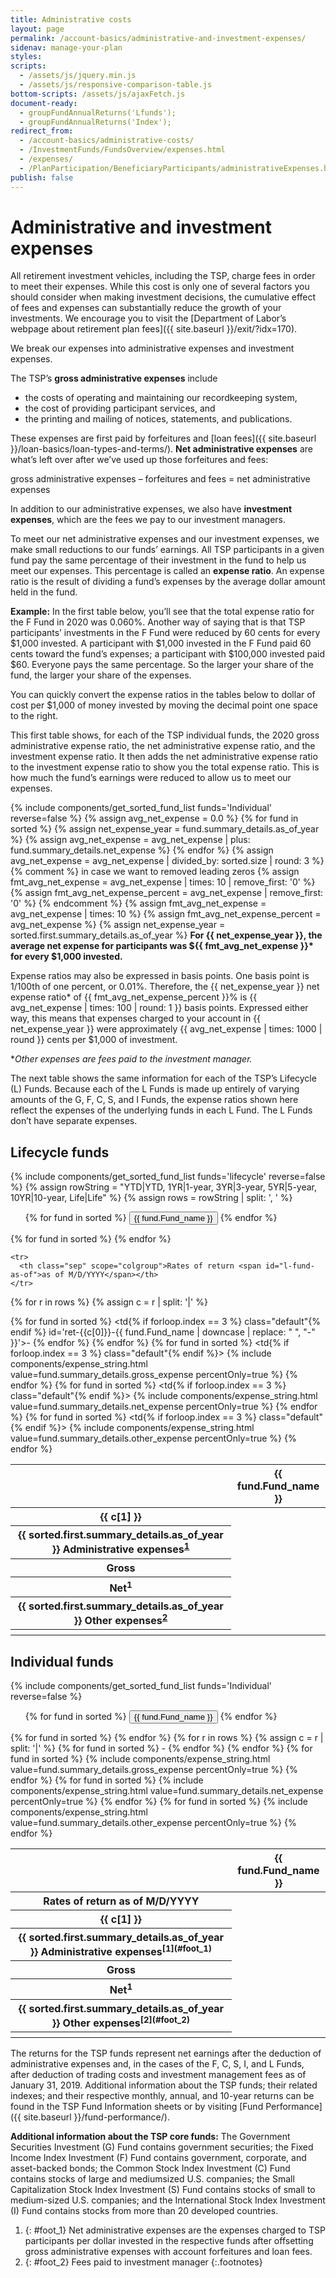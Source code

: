 ```yaml
---
title: Administrative costs
layout: page
permalink: /account-basics/administrative-and-investment-expenses/
sidenav: manage-your-plan
styles:
scripts:
  - /assets/js/jquery.min.js
  - /assets/js/responsive-comparison-table.js
bottom-scripts: /assets/js/ajaxFetch.js
document-ready:
  - groupFundAnnualReturns('Lfunds');
  - groupFundAnnualReturns('Index');
redirect_from:
  - /account-basics/administrative-costs/
  - /InvestmentFunds/FundsOverview/expenses.html
  - /expenses/
  - /PlanParticipation/BeneficiaryParticipants/administrativeExpenses.html
publish: false
---
```


# Administrative and investment expenses

All retirement investment vehicles, including the TSP, charge fees in order to meet their expenses. While this cost is only one of several factors you should consider when making investment decisions, the cumulative effect of fees and expenses can substantially reduce the growth of your investments. We encourage you to visit the [Department of Labor’s webpage about retirement plan fees]({{ site.baseurl }}/exit/?idx=170).

We break our expenses into administrative expenses and investment expenses.

The TSP’s **gross administrative expenses** include
- the costs of operating and maintaining our recordkeeping system,
- the cost of providing participant services, and
- the printing and mailing of notices, statements, and publications.

These expenses are first paid by <span data-term="forfeitures" class="js-glossary-toggle term term-end">forfeitures</span> and [loan fees]({{ site.baseurl }}/loan-basics/loan-types-and-terms/). **Net administrative expenses** are what’s left over after we’ve used up those forfeitures and fees:

gross administrative expenses – forfeitures and fees = net administrative expenses

In addition to our administrative expenses, we also have **investment expenses**, which are the fees we pay to our investment managers.

To meet our net administrative expenses and our investment expenses, we make small reductions to our funds’ earnings. All TSP participants in a given fund pay the same percentage of their investment in the fund to help us meet our expenses. This percentage is called an **expense ratio**. An expense ratio is the result of dividing a fund’s expenses by the average dollar amount held in the fund.

**Example:** In the first table below, you’ll see that the total expense ratio for the F Fund in 2020 was 0.060%.  Another way of saying that is that TSP participants’ investments in the F Fund were reduced by 60 cents for every $1,000 invested. A participant with $1,000 invested in the F Fund paid 60 cents toward the fund’s expenses; a participant with $100,000 invested paid $60. Everyone pays the same percentage. So the larger your share of the fund, the larger your share of the expenses.

You can quickly convert the expense ratios in the tables below to dollar of cost per $1,000 of money invested by moving the decimal point one space to the right.

This first table shows, for each of the TSP individual funds, the 2020 gross administrative expense ratio, the net administrative expense ratio, and the investment expense ratio. It then adds the net administrative expense ratio to the investment expense ratio to show you the total expense ratio. This is how much the fund’s earnings were reduced to allow us to meet our expenses.

{% include components/get_sorted_fund_list funds='Individual' reverse=false %}
{% assign avg_net_expense = 0.0 %}
{% for fund in sorted %}
{% assign net_expense_year = fund.summary_details.as_of_year %}
{% assign avg_net_expense = avg_net_expense | plus: fund.summary_details.net_expense %}
{% endfor %}
{% assign avg_net_expense = avg_net_expense | divided_by: sorted.size | round: 3 %}
{% comment %}
in case we want to removed leading zeros
{% assign fmt_avg_net_expense = avg_net_expense | times: 10 | remove_first: '0' %}
{% assign fmt_avg_net_expense_percent = avg_net_expense | remove_first: '0' %}
{% endcomment %}
{% assign fmt_avg_net_expense = avg_net_expense | times: 10 %}
{% assign fmt_avg_net_expense_percent = avg_net_expense %}
{% assign net_expense_year = sorted.first.summary_details.as_of_year %}
__For {{ net_expense_year }}, the average net expense for participants was ${{ fmt_avg_net_expense }}* for every $1,000 invested.__

Expense ratios may also be expressed in basis points. One basis point is 1/100th of one percent, or 0.01%. Therefore, the {{ net_expense_year }} net expense ratio* of {{ fmt_avg_net_expense_percent }}% is {{ avg_net_expense | times: 100 | round: 1 }} basis points. Expressed either way, this means that expenses charged to your account in {{ net_expense_year }} were approximately {{ avg_net_expense | times: 1000 | round }} cents per $1,000 of investment.

\*_Other expenses are fees paid to the investment manager._

<!-- DIRTY Responsive pricing table HTML -->


<section class="comparison" markdown="1">

The next table shows the same information for each of the TSP’s Lifecycle (L) Funds. Because each of the L Funds is made up entirely of varying amounts of the G, F, C, S, and I Funds, the expense ratios shown here reflect the expenses of the underlying funds in each L Fund. The L Funds don’t have separate expenses.

## Lifecycle funds
{% include components/get_sorted_fund_list funds='lifecycle' reverse=false %}
{% assign rowString = "YTD|YTD, 1YR|1-year, 3YR|3-year, 5YR|5-year, 10YR|10-year, Life|Life" %}
{% assign rows = rowString | split: ', ' %}

<ul class="funds-lifecycle">
{% for fund in sorted %}
  <li{% if forloop.index == 3 %} class="active"{% endif %}>
    <button type="button">{{ fund.Fund_name }}</button>
  </li>
{% endfor %}
</ul>

<table class="l">
<col class="column-width">
  <thead>
    <tr>
      <th class="hide"></th>
      {% for fund in sorted %}
        <th class="{% if forloop.index == 3 %} default{% endif %}">{{ fund.Fund_name }}</th>
      {% endfor %}
    </tr>
  </thead>
  <tbody>

    <tr>
      <th class="sep" scope="colgroup">Rates of return <span id="l-fund-as-of">as of M/D/YYYY</span></th>
    </tr>
{% for r in rows %}
{% assign c = r | split: '|' %}
    <tr>
      <th scope="row">{{ c[1] }}</th>
      {% for fund in sorted %}
        <td{% if forloop.index == 3 %} class="default"{% endif %} id='ret-{{c[0]}}-{{ fund.Fund_name | downcase | replace: " ", "-" }}'>-</td>
      {% endfor %}
    </tr>
{% endfor %}
    <tr>
      <th class="sep" scope="colgroup">{{ sorted.first.summary_details.as_of_year }} Administrative expenses<sup markdown="1">[1](#foot_1)</sup></th>
    </tr>
    <tr>
      <th scope="row">Gross</th>
      {% for fund in sorted %}
        <td{% if forloop.index == 3 %} class="default"{% endif %}>
         {% include components/expense_string.html value=fund.summary_details.gross_expense percentOnly=true %}
        </td>
      {% endfor %}
    </tr>
    <tr>
      <th scope="row">Net<sup>1</sup></th>
      {% for fund in sorted %}
        <td{% if forloop.index == 3 %} class="default"{% endif %}>
         {% include components/expense_string.html value=fund.summary_details.net_expense percentOnly=true %}
        </td>
      {% endfor %}
    </tr>
    <tr>
      <th class="sep" scope="colgroup">{{ sorted.first.summary_details.as_of_year }} Other expenses<sup markdown="1">[2](#foot_2)</sup></th>
    </tr>
    <tr>
      <th scope="row"></th>
      {% for fund in sorted %}
        <td{% if forloop.index == 3 %} class="default"{% endif %}>
         {% include components/expense_string.html value=fund.summary_details.other_expense percentOnly=true %}
        </td>
      {% endfor %}
    </tr>

  </tbody>
</table>

## Individual funds
{% include components/get_sorted_fund_list funds='Individual' reverse=false %}

<ul class="funds-individual">
{% for fund in sorted %}
  <li{% if forloop.index == 3 %} class="active"{% endif %}>
    <button type="button">{{ fund.Fund_name }}</button>
  </li>
{% endfor %}
</ul>

<table class="i">
<col class="column-width">
  <thead>
    <tr>
      <th class="hide"></th>
      {% for fund in sorted %}
        <th class="bg-blue{% if forloop.index == 3 %} default{% endif %}">{{ fund.Fund_name }}</th>
      {% endfor %}
    </tr>
  </thead>

  <tbody>
    <tr>
      <th class="sep-individual" scope="colgroup">Rates of return <span id="index-as-of">as of M/D/YYYY</span></th>
    </tr>
    {% for r in rows %}
    {% assign c = r | split: '|' %}
        <tr>
          <th scope="row">{{ c[1] }}</th>
          {% for fund in sorted %}
            <td{% if forloop.index == 3 %} class="default"{% endif %} id='ret-{{c[0]}}-{{ fund.Fund_name | downcase | replace: " ", "-" }}'>-</td>
          {% endfor %}
        </tr>
    {% endfor %}
    <tr>
      <th class="sep-individual" scope="colgroup">{{ sorted.first.summary_details.as_of_year }} Administrative expenses<sup markdown="1">[1](#foot_1)</sup></th>
    </tr>
    <tr>
      <th scope="row">Gross</th>
      {% for fund in sorted %}
        <td{% if forloop.index == 3 %} class="default"{% endif %}>
         {% include components/expense_string.html value=fund.summary_details.gross_expense percentOnly=true %}
        </td>
      {% endfor %}
    </tr>
    <tr>
      <th scope="row">Net<sup>1</sup></th>
      {% for fund in sorted %}
        <td{% if forloop.index == 3 %} class="default"{% endif %}>
         {% include components/expense_string.html value=fund.summary_details.net_expense percentOnly=true %}
        </td>
      {% endfor %}
    </tr>
    <tr>
      <th class="sep-individual" scope="colgroup">{{ sorted.first.summary_details.as_of_year }} Other expenses<sup markdown="1">[2](#foot_2)</sup></th>
    </tr>
    <tr>
      <th scope="row"></th>
      {% for fund in sorted %}
        <td{% if forloop.index == 3 %} class="default"{% endif %}>
         {% include components/expense_string.html value=fund.summary_details.other_expense percentOnly=true %}
        </td>
      {% endfor %}
    </tr>
  </tbody>
</table>

The returns for the TSP funds represent net earnings after the deduction of administrative expenses and, in the cases of the F, C, S, I, and L Funds, after deduction of trading costs and investment management fees as of January 31, 2019. Additional information about the TSP funds; their related indexes; and their respective monthly, annual, and 10-year returns can be found in the TSP Fund Information sheets or by visiting [Fund Performance]({{ site.baseurl }}/fund-performance/).

**Additional information about the TSP core funds:** The Government Securities Investment (G) Fund contains government securities; the Fixed Income Index
Investment (F) Fund contains government, corporate, and asset-backed bonds; the Common Stock Index Investment (C) Fund contains stocks of large and mediumsized U.S. companies; the Small Capitalization Stock Index Investment (S) Fund contains stocks of small to medium-sized U.S. companies; and the International Stock Index Investment (I) Fund contains stocks from more than 20 developed countries.

</section>

1. {: #foot_1} Net administrative expenses are the expenses charged to TSP participants per dollar invested in the respective funds after offsetting gross administrative expenses
with account forfeitures and loan fees.
2. {: #foot_2} Fees paid to investment manager
{:.footnotes}
